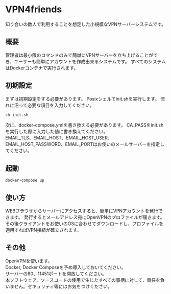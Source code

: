 # VPN4friends

知り合いの数人で利用することを想定した小規模なVPNサーバーシステムです。

## 概要

管理者は最小限のコマンドのみで簡単にVPNサーバーを立ち上げることができ、ユーザーも簡単にアカウントを作成出来るシステムです。
すべてのシステムはDockerコンテナで実行されます。

## 初期設定

まずは初期設定をする必要があります。
Posixシェルでinit.shを実行します。
流れに沿って必要な項目を入力してください。

```bash
sh init.sh
```

次に、docker-compose.ymlを書き換える必要があります。
CA_PASSをinit.shを実行した際に入力した値に書き換えてください。  
EMAIL_TLS、EMAIL_HOST、EMAIL_HOST_USER、EMAIL_HOST_PASSWORD、EMAIL_PORTはお使いのメールサーバーを指定してください。

## 起動

```bash
docker-compose up
```

## 使い方
WEBブラウザからサーバーにアクセスすると、簡単にVPNアカウントを発行できます。
発行するとメールアドレス宛にOpenVPNのプロファイルが届きます。  
その後クライアントをお使いのOSに合わせてダウンロードし、プロファイルを適用すればVPN接続が確立されます。

## その他

OpenVPNを使います。  
Docker, Docker Composeを予め導入しておいてください。  
サーバーの80、11451ポートを開放してください。  
本ソフトウェア、ソースコードの使用で生じたすべての事柄に対して、責任を負いません。セキュリティ等にはお気をつけください。
